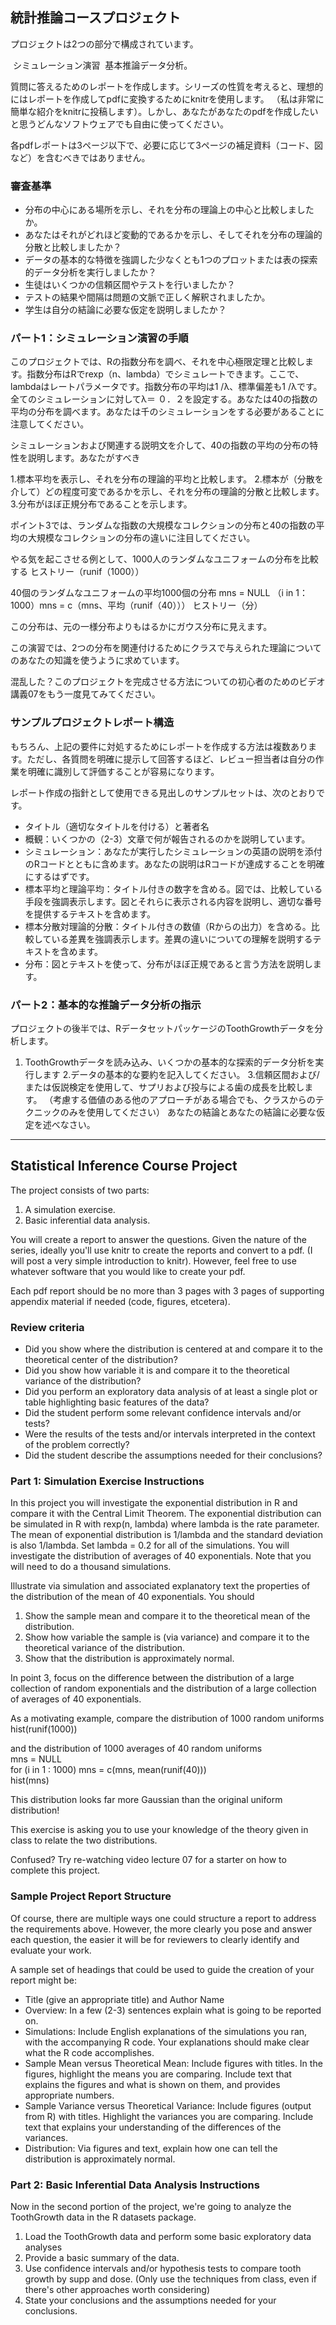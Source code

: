 ## 統計推論コースプロジェクト

プロジェクトは2つの部分で構成されています。

 シミュレーション演習
 基本推論データ分析。

質問に答えるためのレポートを作成します。シリーズの性質を考えると、理想的にはレポートを作成してpdfに変換するためにknitrを使用します。 （私は非常に簡単な紹介をknitrに投稿します）。しかし、あなたがあなたのpdfを作成したいと思うどんなソフトウェアでも自由に使ってください。

各pdfレポートは3ページ以下で、必要に応じて3ページの補足資料（コード、図など）を含むべきではありません。

### 審査基準

 - 分布の中心にある場所を示し、それを分布の理論上の中心と比較しましたか。
 - あなたはそれがどれほど変動的であるかを示し、そしてそれを分布の理論的分散と比較しましたか？
 - データの基本的な特徴を強調した少なくとも1つのプロットまたは表の探索的データ分析を実行しましたか？
 - 生徒はいくつかの信頼区間やテストを行いましたか？
 - テストの結果や間隔は問題の文脈で正しく解釈されましたか。
 - 学生は自分の結論に必要な仮定を説明しましたか？

### パート1：シミュレーション演習の手順

このプロジェクトでは、Rの指数分布を調べ、それを中心極限定理と比較します。指数分布はRでrexp（n、lambda）でシミュレートできます。ここで、lambdaはレートパラメータです。指数分布の平均は1 /λ、標準偏差も1 /λです。全てのシミュレーションに対してλ＝ ０．２を設定する。あなたは40の指数の平均の分布を調べます。あなたは千のシミュレーションをする必要があることに注意してください。

シミュレーションおよび関連する説明文を介して、40の指数の平均の分布の特性を説明します。あなたがすべき

1.標本平均を表示し、それを分布の理論的平均と比較します。
2.標本が（分散を介して）どの程度可変であるかを示し、それを分布の理論的分散と比較します。
3.分布がほぼ正規分布であることを示します。

ポイント3では、ランダムな指数の大規模なコレクションの分布と40の指数の平均の大規模なコレクションの分布の違いに注目してください。

やる気を起こさせる例として、1000人のランダムなユニフォームの分布を比較する
ヒストリー（runif（1000））

40個のランダムなユニフォームの平均1000個の分布
mns = NULL
（i in 1：1000）mns = c（mns、平均（runif（40）））
ヒストリー（分）

この分布は、元の一様分布よりもはるかにガウス分布に見えます。

この演習では、2つの分布を関連付けるためにクラスで与えられた理論についてのあなたの知識を使うように求めています。

混乱した？このプロジェクトを完成させる方法についての初心者のためのビデオ講義07をもう一度見てみてください。

### サンプルプロジェクトレポート構造

もちろん、上記の要件に対処するためにレポートを作成する方法は複数あります。ただし、各質問を明確に提示して回答するほど、レビュー担当者は自分の作業を明確に識別して評価することが容易になります。

レポート作成の指針として使用できる見出しのサンプルセットは、次のとおりです。

 - タイトル（適切なタイトルを付ける）と著者名
 - 概観：いくつかの（2-3）文章で何が報告されるのかを説明しています。
 - シミュレーション：あなたが実行したシミュレーションの英語の説明を添付のRコードとともに含めます。あなたの説明はRコードが達成することを明確にするはずです。
 - 標本平均と理論平均：タイトル付きの数字を含める。図では、比較している手段を強調表示します。図とそれらに表示される内容を説明し、適切な番号を提供するテキストを含めます。
 - 標本分散対理論的分散：タイトル付きの数値（Rからの出力）を含める。比較している差異を強調表示します。差異の違いについての理解を説明するテキストを含めます。
 - 分布：図とテキストを使って、分布がほぼ正規であると言う方法を説明します。

### パート2：基本的な推論データ分析の指示

プロジェクトの後半では、RデータセットパッケージのToothGrowthデータを分析します。

1. ToothGrowthデータを読み込み、いくつかの基本的な探索的データ分析を実行します
2.データの基本的な要約を記入してください。
3.信頼区間および/または仮説検定を使用して、サプリおよび投与による歯の成長を比較します。 （考慮する価値のある他のアプローチがある場合でも、クラスからのテクニックのみを使用してください）
あなたの結論とあなたの結論に必要な仮定を述べなさい。

---------------------------------------------------------
## Statistical Inference Course Project

The project consists of two parts:

 1. A simulation exercise.
 2. Basic inferential data analysis.

You will create a report to answer the questions. Given the nature of the series, ideally you'll use knitr to create the reports and convert to a pdf. (I will post a very simple introduction to knitr). However, feel free to use whatever software that you would like to create your pdf.

Each pdf report should be no more than 3 pages with 3 pages of supporting appendix material if needed (code, figures, etcetera).

### Review criteria

- Did you show where the distribution is centered at and compare it to the theoretical center of the distribution?
- Did you show how variable it is and compare it to the theoretical variance of the distribution?
- Did you perform an exploratory data analysis of at least a single plot or table highlighting basic features of the data?
- Did the student perform some relevant confidence intervals and/or tests?
- Were the results of the tests and/or intervals interpreted in the context of the problem correctly?
- Did the student describe the assumptions needed for their conclusions?

### Part 1: Simulation Exercise Instructions

In this project you will investigate the exponential distribution in R and compare it with the Central Limit Theorem. The exponential distribution can be simulated in R with rexp(n, lambda) where lambda is the rate parameter. The mean of exponential distribution is 1/lambda and the standard deviation is also 1/lambda. Set lambda = 0.2 for all of the simulations. You will investigate the distribution of averages of 40 exponentials. Note that you will need to do a thousand simulations.

Illustrate via simulation and associated explanatory text the properties of the distribution of the mean of 40 exponentials. You should

1. Show the sample mean and compare it to the theoretical mean of the distribution.
2. Show how variable the sample is (via variance) and compare it to the theoretical variance of the distribution.
3. Show that the distribution is approximately normal.

In point 3, focus on the difference between the distribution of a large collection of random exponentials and the distribution of a large collection of averages of 40 exponentials.

As a motivating example, compare the distribution of 1000 random uniforms  
hist(runif(1000))

and the distribution of 1000 averages of 40 random uniforms  
mns = NULL  
for (i in 1 : 1000) mns = c(mns, mean(runif(40)))  
hist(mns)  

This distribution looks far more Gaussian than the original uniform distribution!

This exercise is asking you to use your knowledge of the theory given in class to relate the two distributions.

Confused? Try re-watching video lecture 07 for a starter on how to complete this project.

### Sample Project Report Structure

Of course, there are multiple ways one could structure a report to address the requirements above. However, the more clearly you pose and answer each question, the easier it will be for reviewers to clearly identify and evaluate your work.

A sample set of headings that could be used to guide the creation of your report might be:

- Title (give an appropriate title) and Author Name
- Overview: In a few (2-3) sentences explain what is going to be reported on.
- Simulations: Include English explanations of the simulations you ran, with the accompanying R code. Your explanations should make clear what the R code accomplishes.
- Sample Mean versus Theoretical Mean: Include figures with titles. In the figures, highlight the means you are comparing. Include text that explains the figures and what is shown on them, and provides appropriate numbers.
- Sample Variance versus Theoretical Variance: Include figures (output from R) with titles. Highlight the variances you are comparing. Include text that explains your understanding of the differences of the variances.
- Distribution: Via figures and text, explain how one can tell the distribution is approximately normal.

### Part 2: Basic Inferential Data Analysis Instructions

Now in the second portion of the project, we're going to analyze the ToothGrowth data in the R datasets package.

1. Load the ToothGrowth data and perform some basic exploratory data analyses
2. Provide a basic summary of the data.
3. Use confidence intervals and/or hypothesis tests to compare tooth growth by supp and dose. (Only use the techniques from class, even if there's other approaches worth considering)
4. State your conclusions and the assumptions needed for your conclusions.

